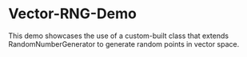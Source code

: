 # Vector-RNG-Demo
 This demo showcases the use of a custom-built class that extends RandomNumberGenerator to generate random points in vector space.
